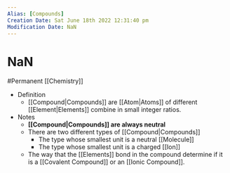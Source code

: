 ```yaml
---
Alias: [Compounds]
Creation Date: Sat June 18th 2022 12:31:40 pm 
Modification Date: NaN
---
```

# NaN
#Permanent [[Chemistry]]

- Definition
	- [[Compound|Compounds]] are [[Atom|Atoms]] of different [[Element|Elements]] combine in small integer ratios.
- Notes
	- **[[Compound|Compounds]] are always neutral**
	- There are two different types of [[Compound|Compounds]]
		- The type whose smallest unit is a neutral [[Molecule]]
		- The type whose smallest unit is a charged [[Ion]]
	- The way that the [[Elements]] bond in the compound determine if it is a [[Covalent Compound]] or an [[Ionic Compound]].